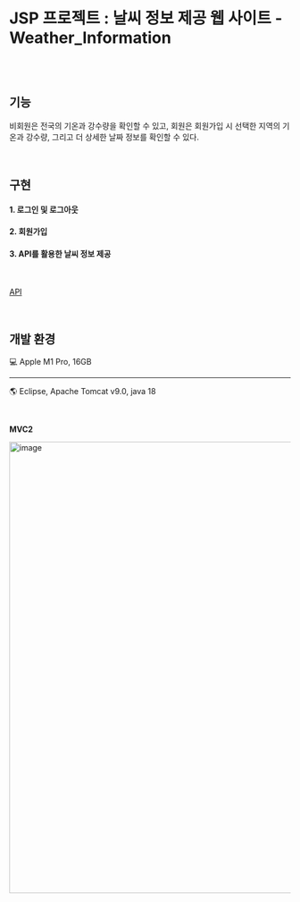 # JSP 프로젝트 : 날씨 정보 제공 웹 사이트 - Weather_Information
<br><br>

## 기능
비회원은 전국의 기온과 강수량을 확인할 수 있고, 회원은 회원가입 시 선택한 지역의 기온과 강수량, 그리고 더 상세한 날짜 정보를 확인할 수 있다.

<br>

## 구현
#### 1. 로그인 및 로그아웃
#### 2. 회원가입
#### 3. API를 활용한 날씨 정보 제공

<br>

<a href = "https://www.data.go.kr/tcs/dss/selectApiDataDetailView.do?publicDataPk=15084084"> API </a>


<br>

## 개발 환경

💻 Apple M1 Pro, 16GB <br>

<hr>

🌎 Eclipse, Apache Tomcat v9.0, java 18

<br>

<b> MVC2 </b> <br>

<img width="808" alt="image" src="https://user-images.githubusercontent.com/90755590/214069249-8cc80fdb-0b7a-4198-80e1-6f118834af16.png">
